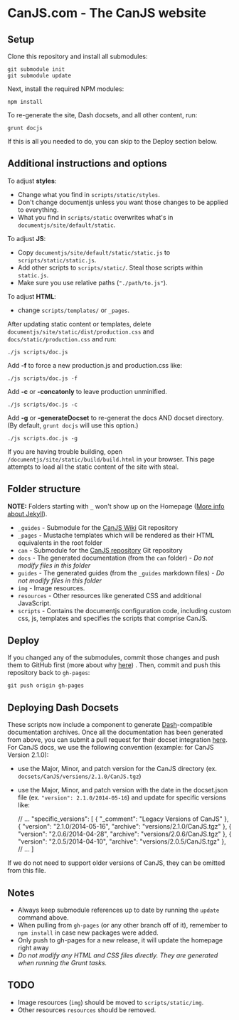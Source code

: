 # CanJS.com - The CanJS website

## Setup

Clone this repository and install all submodules:

	git submodule init
	git submodule update

Next, install the required NPM modules:

	npm install

To re-generate the site, Dash docsets, and all other content, run:

    grunt docjs

If this is all you needed to do, you can skip to the Deploy section below.

## Additional instructions and options

To adjust __styles__:

* Change what you find in `scripts/static/styles`.
* Don't change documentjs unless you want those changes to be applied to everything.
* What you find in `scripts/static` overwrites what's in `documentjs/site/default/static`.

To adjust __JS__:

* Copy `documentjs/site/default/static/static.js` to `scripts/static/static.js`.
* Add other scripts to `scripts/static/`. Steal those scripts within `static.js`.
* Make sure you use relative paths (`"./path/to.js"`).

To adjust __HTML__:

* change `scripts/templates/` or `_pages`.

After updating static content or templates, delete `documentjs/site/static/dist/production.css` and `docs/static/production.css` and run:

    ./js scripts/doc.js

Add __-f__ to force a new production.js and production.css like:

    ./js scripts/doc.js -f
    
Add __-c__ or __-concatonly__ to leave production unminified.

	./js scripts/doc.js -c

Add __-g__ or __-generateDocset__ to re-generat the docs AND docset directory. (By default, `grunt docjs` will use this option.)

	./js scripts.doc.js -g

If you are having trouble building, open `/documentjs/site/static/build/build.html` in your 
browser. This page attempts to load all the static content of the site with steal.

## Folder structure

__NOTE:__ Folders starting with `_` won't show up on the Homepage ([More info about Jekyll](http://jekyllrb.com/docs/structure/)).

- `_guides` - Submodule for the [CanJS Wiki](https://github.com/bitovi/canjs/wiki) Git repository
- `_pages` - Mustache templates which will be rendered as their HTML equivalents in the root folder
- `can` - Submodule for the [CanJS repository](https://github.com/bitovi/canjs) Git repository
- `docs` - The generated documentation (from the `can` folder) - *Do not modify files in this folder*
- `guides` - The generated guides (from the `_guides` markdown files) - *Do not modify files in this folder*
- `img` - Image resources.
- `resources` - Other resources like generated CSS and additional JavaScript.
- `scripts` - Contains the documentjs configuration code, including custom css, js, templates and specifies the scripts that comprise CanJS.

## Deploy

If you changed any of the submodules, commit those changes and push them to GitHub first (more about why [here](http://git-scm.com/book/en/Git-Tools-Submodules)) . Then, commit and push this repository back to `gh-pages`:

	git push origin gh-pages

## Deploying Dash Docsets

These scripts now include a component to generate [Dash](http://kapeli.com/dash)-compatible documentation archives. Once all the documentation has been generated from above, you can submit a pull request for their docset integration [here](https://github.com/Kapeli/Dash-User-Contributions). For CanJS docs, we use the following convention (example: for CanJS Version 2.1.0):

* use the Major, Minor, and patch version for the CanJS directory (ex. `docsets/CanJS/versions/2.1.0/CanJS.tgz`)
* use the Major, Minor, and patch version with the date in the docset.json file (ex. `"version": 2.1.0/2014-05-16`) and update for specific versions like:

	// ...
	"specific_versions": [
		{ "_comment": "Legacy Versions of CanJS" },
		{
			"version": "2.1.0/2014-05-16",
			"archive": "versions/2.1.0/CanJS.tgz"
		},
		{
			"version": "2.0.6/2014-04-28",
			"archive": "versions/2.0.6/CanJS.tgz"
		},
		{
			"version": "2.0.5/2014-04-10",
			"archive": "versions/2.0.5/CanJS.tgz"
		},
		// ...
	]

If we do not need to support older versions of CanJS, they can be omitted from this file.

## Notes

- Always keep submodule references up to date by running the `update` command above.
- When pulling from `gh-pages` (or any other branch off of it), remember to `npm install` in case new packages were added.
- Only push to gh-pages for a new release, it will update the homepage right away
- *Do not modify any HTML and CSS files directly. They are generated when running the Grunt tasks.*

## TODO
- Image resources (`img`) should be moved to `scripts/static/img`.
- Other resources `resources` should be removed.
